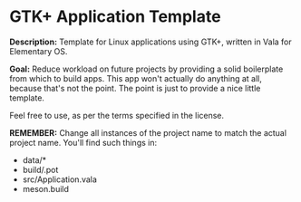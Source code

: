 # GTK+ Application Template
**Description:** Template for Linux applications using GTK+, written in Vala for Elementary OS.

**Goal:** Reduce workload on future projects by providing a solid boilerplate from which to build apps.
This app won't actually do anything at all, because that's not the point.  The point is just to provide a nice little template.

Feel free to use, as per the terms specified in the license.

**REMEMBER:** Change all instances of the project name to match the actual project name.  You'll find such things in:
- data/*
- build/.pot
- src/Application.vala
- meson.build
